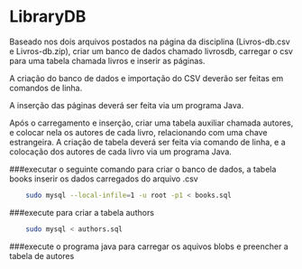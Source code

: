 # LibraryDB

Baseado nos dois arquivos postados na página da disciplina (Livros-db.csv e Livros-db.zip), criar um banco de dados chamado livrosdb, carregar o csv para uma tabela chamada livros e inserir as páginas.

A criação do banco de dados e importação do CSV deverão ser feitas em comandos de linha.

A inserção das páginas deverá ser feita via um programa Java.

Após o carregamento e inserção, criar uma tabela auxiliar chamada autores, e colocar nela os autores de cada livro, relacionando com uma chave estrangeira. A criação de tabela deverá ser feita via comando de linha, e a colocação dos autores de cada livro via um programa Java.

###executar o seguinte comando para criar o banco de dados, a tabela books inserir os dados carregados do arquivo .csv
```bash
	sudo mysql --local-infile=1 -u root -p1 < books.sql
```

###execute para criar a tabela authors
```bash
	sudo mysql < authors.sql
```

###execute o programa java para carregar os aquivos blobs e preencher a tabela de autores
